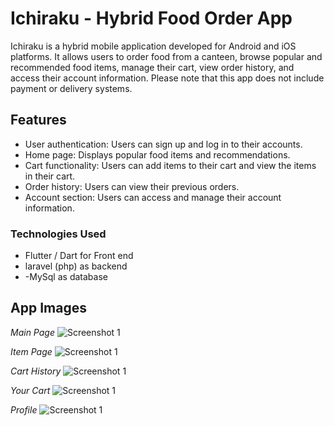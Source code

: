 # Ichiraku - Hybrid Food Order App

Ichiraku is a hybrid mobile application developed for Android and iOS platforms. It allows users to order food from a canteen, browse popular and recommended food items, manage their cart, view order history, and access their account information. Please note that this app does not include payment or delivery systems.

## Features

- User authentication: Users can sign up and log in to their accounts.
- Home page: Displays popular food items and recommendations.
- Cart functionality: Users can add items to their cart and view the items in their cart.
- Order history: Users can view their previous orders.
- Account section: Users can access and manage their account information.

### Technologies Used
- Flutter / Dart for Front end
- laravel (php) as backend
- -MySql as database

## App Images

_Main Page_
![Screenshot 1](/screenshots/Screenshot_20230630-234137.png)

_Item Page_
![Screenshot 1](/screenshots/Screenshot_20230630-234145.png)

_Cart History_
![Screenshot 1](/screenshots/Screenshot_20230630-234154.png)

_Your Cart_
![Screenshot 1](/screenshots/Screenshot_20230630-234207.png)

_Profile_
![Screenshot 1](/screenshots/Screenshot_20230630-234158.png)
